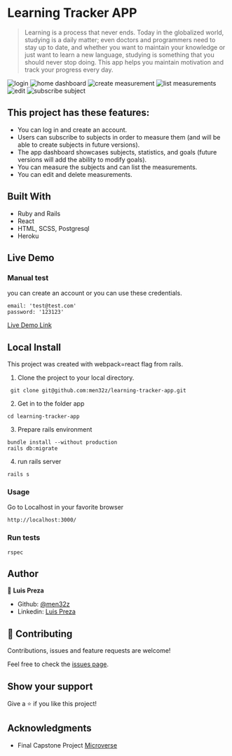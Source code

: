 # Learning Tracker APP

> Learning is a process that never ends. Today in the globalized world, studying is a daily matter; even doctors and programmers need to stay up to date, and whether you want to maintain your knowledge or just want to learn a new language, studying is something that you should never stop doing. This app helps you maintain motivation and track your progress every day.

 ![login](https://raw.githubusercontent.com/men32z/learning-tracker-app/development/docs/s1.png)
 ![home dashboard](https://raw.githubusercontent.com/men32z/learning-tracker-app/development/docs/s2.png)
 ![create measurement](https://raw.githubusercontent.com/men32z/learning-tracker-app/development/docs/s3.png)
 ![list measurements](https://raw.githubusercontent.com/men32z/learning-tracker-app/development/docs/s4.png)
 ![edit](https://raw.githubusercontent.com/men32z/learning-tracker-app/development/docs/s5.png)
 ![subscribe subject](https://raw.githubusercontent.com/men32z/learning-tracker-app/development/docs/s7.png)

## This project has these features:
  - You can log in and create an account.
  - Users can subscribe to subjects in order to measure them (and will be able to create subjects in future versions). 
  - The app dashboard showcases subjects, statistics, and goals (future versions will add the ability to modify goals).
  - You can measure the subjects and can list the measurements. 
  - You can edit and delete measurements.

## Built With

- Ruby and Rails
- React
- HTML, SCSS, Postgresql
- Heroku

## Live Demo
### Manual test
you can create an account or you can use these credentials.
```
email: 'test@test.com'
password: '123123'
```

[Live Demo Link](https://men32z-learning-tracker-app.herokuapp.com/)

## Local Install

This project was created with webpack=react flag from rails.

1. Clone the project to your local directory.

```
 git clone git@github.com:men32z/learning-tracker-app.git
```

2. Get in to the folder app

```
cd learning-tracker-app
```
3. Prepare rails environment

```
bundle install --without production
rails db:migrate
```

4. run rails server

```
rails s
```

### Usage

Go to Localhost in your favorite browser

```
http://localhost:3000/
```

### Run tests

```
rspec
```

## Author

👤 **Luis Preza**

- Github: [@men32z](https://github.com/men32z)
- Linkedin: [Luis Preza](https://www.linkedin.com/in/men32z/)

## 🤝 Contributing

Contributions, issues and feature requests are welcome!

Feel free to check the [issues page](https://github.com/men32z/learning-tracker-app/issues).

## Show your support

Give a ⭐️ if you like this project!

## Acknowledgments

- Final Capstone Project [Microverse](https://www.microverse.org/)


